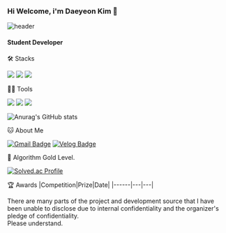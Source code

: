 ### Hi Welcome, i'm Daeyeon Kim 👋
![header](https://capsule-render.vercel.app/api?type=wave&color=auto&height=300&section=header&text=Daeyeon%20Kim&fontSize=70)
#### Student Developer 

🛠️ Stacks

<img src="https://img.shields.io/badge/Python-3766AB?style=flat-square&logo=Python&logoColor=white"/> <img src="https://img.shields.io/badge/C-A8B9CC?style=flat-square&logo=C&logoColor=white"/> <img src="https://img.shields.io/badge/C++-00599C?style=flat-square&logo=C++&logoColor=white"/>

💪🏼 Tools 

 <img src="https://img.shields.io/badge/Visual Studio Code-007ACC?style=flat-square&logo=Visual Studio Code&logoColor=white"/> <img src="https://img.shields.io/badge/GitHub-181717?style=flat-square&logo=GitHub&logoColor=white"/> <img src="https://img.shields.io/badge/Eclipse IDE-2C2255?style=flat-square&logo=Eclipse IDE&logoColor=white"/>


![Anurag's GitHub stats](https://github-readme-stats.vercel.app/api?username=kim946509&show_icons=true&theme=radical)


🐱 About Me

[![Gmail Badge](https://img.shields.io/badge/Gmail-d14836?style=flat-square&logo=Gmail&logoColor=white&link=mailto:kim946509@gmail.com)](kim946509@gmail.com)
  [![Velog Badge](https://img.shields.io/badge/Velog-20C997?style=flat-square&logo=Velog&logoColor=white&link=https://velog.io/@kim946509)](https://velog.io/@kim946509)


🏅 Algorithm Gold Level. 

[![Solved.ac Profile](http://mazassumnida.wtf/api/v2/generate_badge?boj=kim946509)](https://solved.ac/kim946509/)  


🏆 Awards
|Competition|Prize|Date|
|------|---|---|


There are many parts of the project and development source that I have been unable to disclose due to internal confidentiality and the organizer's pledge of confidentiality.  
Please understand.
